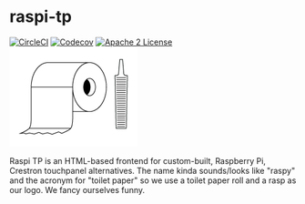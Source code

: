 # raspi-tp
[![CircleCI](https://img.shields.io/circleci/project/byuoitav/raspi-tp.svg)](https://circleci.com/gh/byuoitav/raspi-tp) [![Codecov](https://img.shields.io/codecov/c/github/byuoitav/raspi-tp.svg)](https://codecov.io/gh/byuoitav/raspi-tp) [![Apache 2 License](https://img.shields.io/hexpm/l/plug.svg)](https://raw.githubusercontent.com/byuoitav/raspi-tp/master/LICENSE)  
![Raspi TP](dev/logo.png)

Raspi TP is an HTML-based frontend for custom-built, Raspberry Pi, Crestron touchpanel alternatives. The name kinda sounds/looks like "raspy" and the acronym for "toilet paper" so we use a toilet paper roll and a rasp as our logo. We fancy ourselves funny.
